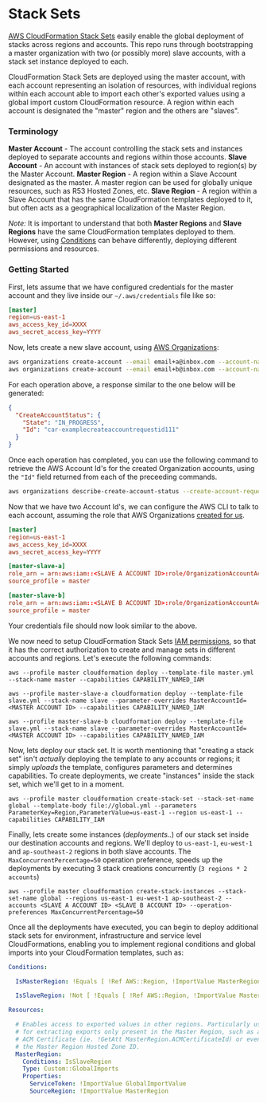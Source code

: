 # Stack Sets

[AWS CloudFormation Stack Sets](http://docs.aws.amazon.com/AWSCloudFormation/latest/UserGuide/stacksets-concepts.html) easily enable the global deployment of stacks across regions and accounts. This repo runs through bootstrapping a master organization with two (or possibly more) slave accounts, with a stack set instance deployed to each.

CloudFormation Stack Sets are deployed using the master account, with each account representing an isolation of resources, with individual regions within each account able to import each other's exported values using a global import custom CloudFormation resource. A region within each account is designated the "master" region and the others are "slaves".

### Terminology

**Master Account** - The account controlling the stack sets and instances deployed to separate accounts and regions within those accounts.
**Slave Account** - An account with instances of stack sets deployed to region(s) by the Master Account.
**Master Region** - A region within a Slave Account designated as the master. A master region can be used for globally unique resources, such as R53 Hosted Zones, etc.
**Slave Region** - A region within a Slave Account that has the same CloudFormation templates deployed to it, but often acts as a geographical localization of the Master Region.

_Note:_ It is important to understand that both **Master Regions** and **Slave Regions** have the same CloudFormation templates deployed to them. However, using [Conditions](http://docs.aws.amazon.com/AWSCloudFormation/latest/UserGuide/conditions-section-structure.html) can behave differently, deploying different permissions and resources.

### Getting Started

First, lets assume that we have configured credentials for the master account and they live inside our `~/.aws/credentials` file like so:

```toml
[master]
region=us-east-1
aws_access_key_id=XXXX
aws_secret_access_key=YYYY
```

Now, lets create a new slave account, using [AWS Organizations](https://aws.amazon.com/organizations/):

```bash
aws organizations create-account --email email+a@inbox.com --account-name "Slave A"
aws organizations create-account --email email+b@inbox.com --account-name "Slave B"
```

For each operation above, a response similar to the one below will be generated:

```json
{
  "CreateAccountStatus": {
    "State": "IN_PROGRESS",
    "Id": "car-examplecreateaccountrequestid111"
  }
}
```

Once each operation has completed, you can use the following command to retrieve the AWS Account Id's for the created Organization accounts, using the `"Id"` field returned from each of the preceeding commands.

```bash
aws organizations describe-create-account-status --create-account-request-id "car-examplecreateaccountrequestid111"
```

Now that we have two Account Id's, we can configure the AWS CLI to talk to each account, assuming the role that AWS Organizations [created for us](http://docs.aws.amazon.com/organizations/latest/userguide/orgs_manage_policies.html).

```toml
[master]
region=us-east-1
aws_access_key_id=XXXX
aws_secret_access_key=YYYY

[master-slave-a]
role_arn = arn:aws:iam::<SLAVE A ACCOUNT ID>:role/OrganizationAccountAccessRole
source_profile = master

[master-slave-b]
role_arn = arn:aws:iam::<SLAVE B ACCOUNT ID>:role/OrganizationAccountAccessRole
source_profile = master
```

Your credentials file should now look similar to the above.

We now need to setup CloudFormation Stack Sets [IAM permissions](http://docs.aws.amazon.com/AWSCloudFormation/latest/UserGuide/stacksets-prereqs.html#stacksets-prereqs-accountsetup), so that it has the correct authorization to create and manage sets in different accounts and regions. Let's execute the following commands:

```shell
aws --profile master cloudformation deploy --template-file master.yml --stack-name master --capabilities CAPABILITY_NAMED_IAM

aws --profile master-slave-a cloudformation deploy --template-file slave.yml --stack-name slave --parameter-overrides MasterAccountId=<MASTER ACCOUNT ID> --capabilities CAPABILITY_NAMED_IAM

aws --profile master-slave-b cloudformation deploy --template-file slave.yml --stack-name slave --parameter-overrides MasterAccountId=<MASTER ACCOUNT ID> --capabilities CAPABILITY_NAMED_IAM
```

Now, lets deploy our stack set. It is worth mentioning that "creating a stack set" isn't _actually_ deploying the template to any accounts or regions; it simply _uploads_ the template, configures parameters and determines capabilities. To create deployments, we create "instances" inside the stack set, which we'll get to in a moment.

```shell
aws --profile master cloudformation create-stack-set --stack-set-name global --template-body file://global.yml --parameters ParameterKey=Region,ParameterValue=us-east-1 --region us-east-1 --capabilities CAPABILITY_IAM
```

Finally, lets create some instances (_deployments.._) of our stack set inside our destination accounts and regions. We'll deploy to `us-east-1`, `eu-west-1` and `ap-southeast-2` regions in both slave accounts. The `MaxConcurrentPercentage=50` operation preference, speeds up the deployments by executing 3 stack creations concurrently (`3 regions * 2 accounts`)

```shell
aws --profile master cloudformation create-stack-instances --stack-set-name global --regions us-east-1 eu-west-1 ap-southeast-2 --accounts <SLAVE A ACCOUNT ID> <SLAVE B ACCOUNT ID> --operation-preferences MaxConcurrentPercentage=50
```

Once all the deployments have executed, you can begin to deploy additional stack sets for environment, infrastructure and service level CloudFormations, enabling you to implement regional conditions and global imports into your CloudFormation templates, such as:

```yaml
Conditions:

  IsMasterRegion: !Equals [ !Ref AWS::Region, !ImportValue MasterRegion ]

  IsSlaveRegion: !Not [ !Equals [ !Ref AWS::Region, !ImportValue MasterRegion ] ]

Resources:

  # Enables access to exported values in other regions. Particularly useful
  # for extracting exports only present in the Master Region, such as an AWS
  # ACM Certificate (ie. !GetAtt MasterRegion.ACMCertificateId) or even
  # the Master Region Hosted Zone ID.
  MasterRegion:
    Conditions: IsSlaveRegion
    Type: Custom::GlobalImports
    Properties:
      ServiceToken: !ImportValue GlobalImportValue
      SourceRegion: !ImportValue MasterRegion
```
